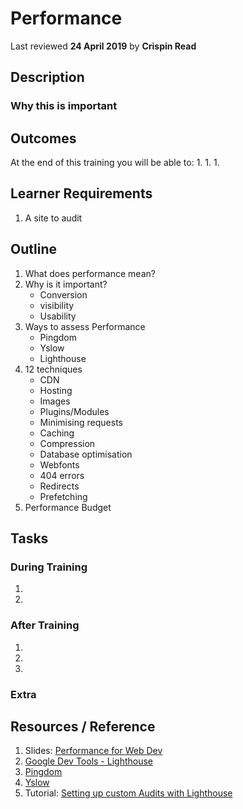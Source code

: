 # Performance
Last reviewed **24 April 2019** by **Crispin Read**

## Description

### Why this is important


## Outcomes

At the end of this training you will be able to:
1.
1.
1.

## Learner Requirements

1. A site to audit


## Outline

1. What does performance mean?
1. Why is it important?
    - Conversion
    - visibility
    - Usability
1. Ways to assess Performance
    - Pingdom
    - Yslow
    - Lighthouse
1. 12 techniques
    - CDN
    - Hosting
    - Images
    - Plugins/Modules
    - Minimising requests
    - Caching
    - Compression
    - Database optimisation
    - Webfonts
    - 404 errors
    - Redirects
    - Prefetching
1. Performance Budget

## Tasks

### During Training
1.
1.

### After Training
1.
1.  
1.

### Extra


## Resources / Reference

1. Slides: [Performance for Web Dev](https://docs.google.com/presentation/d/1iZDYvdIjepmIY0mP_5HiBSag6VL-a8_7r1GijTk2Pgo/edit#slide=id.p)
1. [Google Dev Tools - Lighthouse](https://developers.google.com/web/tools/lighthouse/#devtools)
1. [Pingdom](https://tools.pingdom.com/)
1. [Yslow](http://yslow.org/)
1. Tutorial: [Setting up custom Audits with Lighthouse](https://www.aymen-loukil.com/en/blog-en/google-lighthouse-custom-audits/)
